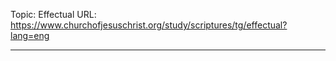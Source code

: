 Topic: Effectual
URL: https://www.churchofjesuschrist.org/study/scriptures/tg/effectual?lang=eng

---


